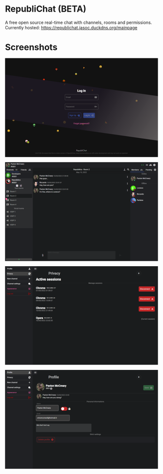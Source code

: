 # RepubliChat (BETA)
A free open source real-time chat with channels, rooms and permissions.
Currently hosted: https://republichat.jasoc.duckdns.org/mainpage

# Screenshots
![Alt text](https://github.com/3r1xon/republi-chat/blob/master/Screenshots/login.png?raw=true)

![Alt text](https://github.com/3r1xon/republi-chat/blob/master/Screenshots/mainpage.png?raw=true)

![Alt text](https://github.com/3r1xon/republi-chat/blob/master/Screenshots/privacy.png?raw=true)

![Alt text](https://github.com/3r1xon/republi-chat/blob/master/Screenshots/settings.png?raw=true)
